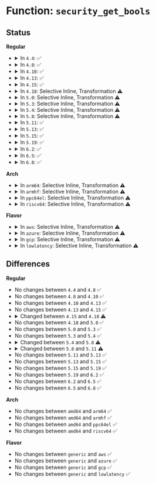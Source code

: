 # Function: <code>security_get_bools</code>

## Status
<b>Regular</b>
<ul>
<li>
<details>
<summary>In <code>4.4</code>: ✅</summary>

```c
int security_get_bools(int *len, char ***names, int **values);
```

**Collision:** Unique Global

**Inline:** No

**Transformation:** False

**Instances:**

```
In security/selinux/ss/services.c (ffffffff813590e0)
Location: security/selinux/ss/services.c:2585
Inline: False
Direct callers:
  - security/selinux/selinuxfs.c:sel_write_load
  - security/selinux/ss/services.c:security_load_policy
```
**Symbols:**

```
ffffffff813590e0-ffffffff81359276: security_get_bools (STB_GLOBAL)
```
</details>
</li>
<li>
<details>
<summary>In <code>4.8</code>: ✅</summary>

```c
int security_get_bools(int *len, char ***names, int **values);
```

**Collision:** Unique Global

**Inline:** No

**Transformation:** False

**Instances:**

```
In security/selinux/ss/services.c (ffffffff8138f060)
Location: security/selinux/ss/services.c:2579
Inline: False
Direct callers:
  - security/selinux/selinuxfs.c:sel_write_load
  - security/selinux/ss/services.c:security_load_policy
```
**Symbols:**

```
ffffffff8138f060-ffffffff8138f1f5: security_get_bools (STB_GLOBAL)
```
</details>
</li>
<li>
<details>
<summary>In <code>4.10</code>: ✅</summary>

```c
int security_get_bools(int *len, char ***names, int **values);
```

**Collision:** Unique Global

**Inline:** No

**Transformation:** False

**Instances:**

```
In security/selinux/ss/services.c (ffffffff813a5c80)
Location: security/selinux/ss/services.c:2579
Inline: False
Direct callers:
  - security/selinux/selinuxfs.c:sel_write_load
  - security/selinux/ss/services.c:security_load_policy
```
**Symbols:**

```
ffffffff813a5c80-ffffffff813a5e15: security_get_bools (STB_GLOBAL)
```
</details>
</li>
<li>
<details>
<summary>In <code>4.13</code>: ✅</summary>

```c
int security_get_bools(int *len, char ***names, int **values);
```

**Collision:** Unique Global

**Inline:** No

**Transformation:** False

**Instances:**

```
In security/selinux/ss/services.c (ffffffff813bc700)
Location: security/selinux/ss/services.c:2695
Inline: False
Direct callers:
  - security/selinux/selinuxfs.c:sel_write_load
  - security/selinux/ss/services.c:security_load_policy
```
**Symbols:**

```
ffffffff813bc700-ffffffff813bc88d: security_get_bools (STB_GLOBAL)
```
</details>
</li>
<li>
<details>
<summary>In <code>4.15</code>: ✅</summary>

```c
int security_get_bools(int *len, char ***names, int **values);
```

**Collision:** Unique Global

**Inline:** No

**Transformation:** False

**Instances:**

```
In security/selinux/ss/services.c (ffffffff813e2870)
Location: security/selinux/ss/services.c:2705
Inline: False
Direct callers:
  - security/selinux/selinuxfs.c:sel_write_load
  - security/selinux/ss/services.c:security_load_policy
```
**Symbols:**

```
ffffffff813e2870-ffffffff813e29fd: security_get_bools (STB_GLOBAL)
```
</details>
</li>
<li>
<details>
<summary>In <code>4.18</code>: Selective Inline, Transformation ⚠️</summary>

```c
int security_get_bools(struct selinux_state *state, int *len, char ***names, int **values);
```

**Collision:** Unique Global

**Inline:** Selective

**Transformation:** True

**Instances:**

```
In security/selinux/ss/services.c (ffffffff81412521)
Location: security/selinux/ss/services.c:2809
Inline: True
Inline callers:
  - security/selinux/ss/services.c:security_load_policy
Direct callers:
  - security/selinux/selinuxfs.c:sel_make_policy_nodes
  - security/selinux/ss/services.c:security_load_policy
```
**Symbols:**

```
ffffffff81410ae0-ffffffff81410ca0: security_get_bools.part.22 (STB_LOCAL)
ffffffff814136e0-ffffffff8141370d: security_get_bools (STB_GLOBAL)
```
</details>
</li>
<li>
<details>
<summary>In <code>5.0</code>: Selective Inline, Transformation ⚠️</summary>

```c
int security_get_bools(struct selinux_state *state, int *len, char ***names, int **values);
```

**Collision:** Unique Global

**Inline:** Selective

**Transformation:** True

**Instances:**

```
In security/selinux/ss/services.c (ffffffff8142e96f)
Location: security/selinux/ss/services.c:2775
Inline: True
Inline callers:
  - security/selinux/ss/services.c:security_load_policy
Direct callers:
  - security/selinux/selinuxfs.c:sel_make_policy_nodes
  - security/selinux/ss/services.c:security_load_policy
```
**Symbols:**

```
ffffffff8142d170-ffffffff8142d32d: security_get_bools.part.21 (STB_LOCAL)
ffffffff8142fc10-ffffffff8142fc3d: security_get_bools (STB_GLOBAL)
```
</details>
</li>
<li>
<details>
<summary>In <code>5.3</code>: Selective Inline, Transformation ⚠️</summary>

```c
int security_get_bools(struct selinux_state *state, int *len, char ***names, int **values);
```

**Collision:** Unique Global

**Inline:** Selective

**Transformation:** True

**Instances:**

```
In security/selinux/ss/services.c (ffffffff8145c3eb)
Location: security/selinux/ss/services.c:2788
Inline: True
Inline callers:
  - security/selinux/ss/services.c:security_load_policy
Direct callers:
  - security/selinux/selinuxfs.c:sel_make_policy_nodes
  - security/selinux/ss/services.c:security_load_policy
```
**Symbols:**

```
ffffffff8145aa20-ffffffff8145abd2: security_get_bools.part.0 (STB_LOCAL)
ffffffff8145d5c0-ffffffff8145d5ed: security_get_bools (STB_GLOBAL)
```
</details>
</li>
<li>
<details>
<summary>In <code>5.4</code>: Selective Inline, Transformation ⚠️</summary>

```c
int security_get_bools(struct selinux_state *state, int *len, char ***names, int **values);
```

**Collision:** Unique Global

**Inline:** Selective

**Transformation:** True

**Instances:**

```
In security/selinux/ss/services.c (ffffffff8147619b)
Location: security/selinux/ss/services.c:2795
Inline: True
Inline callers:
  - security/selinux/ss/services.c:security_load_policy
Direct callers:
  - security/selinux/selinuxfs.c:sel_make_policy_nodes
  - security/selinux/ss/services.c:security_load_policy
```
**Symbols:**

```
ffffffff814747d0-ffffffff81474982: security_get_bools.part.0 (STB_LOCAL)
ffffffff81477370-ffffffff8147739d: security_get_bools (STB_GLOBAL)
```
</details>
</li>
<li>
<details>
<summary>In <code>5.8</code>: Selective Inline, Transformation ⚠️</summary>

```c
int security_get_bools(struct selinux_state *state, u32 *len, char ***names, int **values);
```

**Collision:** Unique Global

**Inline:** Selective

**Transformation:** True

**Instances:**

```
In security/selinux/ss/services.c (ffffffff814ca13d)
Location: security/selinux/ss/services.c:2838
Inline: True
Inline callers:
  - security/selinux/ss/services.c:security_preserve_bools
Direct callers:
  - security/selinux/selinuxfs.c:sel_make_bools
  - security/selinux/ss/services.c:security_preserve_bools
```
**Symbols:**

```
ffffffff814c9f80-ffffffff814ca0ff: security_get_bools.part.0 (STB_LOCAL)
ffffffff814cc7e0-ffffffff814cc80f: security_get_bools (STB_GLOBAL)
```
</details>
</li>
<li>
<details>
<summary>In <code>5.11</code>: ✅</summary>

```c
int security_get_bools(struct selinux_policy *policy, u32 *len, char ***names, int **values);
```

**Collision:** Unique Global

**Inline:** No

**Transformation:** False

**Instances:**

```
In security/selinux/ss/services.c (ffffffff814e9be0)
Location: security/selinux/ss/services.c:2937
Inline: False
Direct callers:
  - security/selinux/selinuxfs.c:sel_make_bools
  - security/selinux/ss/services.c:security_preserve_bools
```
**Symbols:**

```
ffffffff814e9be0-ffffffff814e9d33: security_get_bools (STB_GLOBAL)
```
</details>
</li>
<li>
<details>
<summary>In <code>5.13</code>: ✅</summary>

```c
int security_get_bools(struct selinux_policy *policy, u32 *len, char ***names, int **values);
```

**Collision:** Unique Global

**Inline:** No

**Transformation:** False

**Instances:**

```
In security/selinux/ss/services.c (ffffffff814f07a0)
Location: security/selinux/ss/services.c:3015
Inline: False
Direct callers:
  - security/selinux/selinuxfs.c:sel_make_bools
  - security/selinux/ss/services.c:security_load_policy
```
**Symbols:**

```
ffffffff814f07a0-ffffffff814f08f3: security_get_bools (STB_GLOBAL)
```
</details>
</li>
<li>
<details>
<summary>In <code>5.15</code>: ✅</summary>

```c
int security_get_bools(struct selinux_policy *policy, u32 *len, char ***names, int **values);
```

**Collision:** Unique Global

**Inline:** No

**Transformation:** False

**Instances:**

```
In security/selinux/ss/services.c (ffffffff8154ad50)
Location: security/selinux/ss/services.c:3022
Inline: False
Direct callers:
  - security/selinux/selinuxfs.c:sel_make_bools
  - security/selinux/ss/services.c:security_load_policy
```
**Symbols:**

```
ffffffff8154ad50-ffffffff8154aea3: security_get_bools (STB_GLOBAL)
```
</details>
</li>
<li>
<details>
<summary>In <code>5.19</code>: ✅</summary>

```c
int security_get_bools(struct selinux_policy *policy, u32 *len, char ***names, int **values);
```

**Collision:** Unique Global

**Inline:** No

**Transformation:** False

**Instances:**

```
In security/selinux/ss/services.c (ffffffff815e3a80)
Location: security/selinux/ss/services.c:3024
Inline: False
Direct callers:
  - security/selinux/selinuxfs.c:sel_make_bools
  - security/selinux/ss/services.c:security_load_policy
```
**Symbols:**

```
ffffffff815e3a80-ffffffff815e3bea: security_get_bools (STB_GLOBAL)
```
</details>
</li>
<li>
<details>
<summary>In <code>6.2</code>: ✅</summary>

```c
int security_get_bools(struct selinux_policy *policy, u32 *len, char ***names, int **values);
```

**Collision:** Unique Global

**Inline:** No

**Transformation:** False

**Instances:**

```
In security/selinux/ss/services.c (ffffffff81692d30)
Location: security/selinux/ss/services.c:3017
Inline: False
Direct callers:
  - security/selinux/selinuxfs.c:sel_make_bools
  - security/selinux/ss/services.c:security_load_policy
```
**Symbols:**

```
ffffffff81692d30-ffffffff81692e9a: security_get_bools (STB_GLOBAL)
```
</details>
</li>
<li>
<details>
<summary>In <code>6.5</code>: ✅</summary>

```c
int security_get_bools(struct selinux_policy *policy, u32 *len, char ***names, int **values);
```

**Collision:** Unique Global

**Inline:** No

**Transformation:** False

**Instances:**

```
In security/selinux/ss/services.c (ffffffff816cb270)
Location: security/selinux/ss/services.c:2964
Inline: False
Direct callers:
  - security/selinux/selinuxfs.c:sel_make_bools
  - security/selinux/ss/services.c:security_load_policy
```
**Symbols:**

```
ffffffff816cb270-ffffffff816cb3cd: security_get_bools (STB_GLOBAL)
```
</details>
</li>
<li>
<details>
<summary>In <code>6.8</code>: ✅</summary>

```c
int security_get_bools(struct selinux_policy *policy, u32 *len, char ***names, int **values);
```

**Collision:** Unique Global

**Inline:** No

**Transformation:** False

**Instances:**

```
In security/selinux/ss/services.c (ffffffff81707eb0)
Location: security/selinux/ss/services.c:2973
Inline: False
Direct callers:
  - security/selinux/ss/services.c:security_load_policy
```
**Symbols:**

```
ffffffff81707eb0-ffffffff8170800d: security_get_bools (STB_GLOBAL)
```
</details>
</li>
</ul>
<b>Arch</b>
<ul>
<li>
<details>
<summary>In <code>arm64</code>: Selective Inline, Transformation ⚠️</summary>

```c
int security_get_bools(struct selinux_state *state, int *len, char ***names, int **values);
```

**Collision:** Unique Global

**Inline:** Selective

**Transformation:** True

**Instances:**

```
In security/selinux/ss/services.c (ffff800010565c64)
Location: security/selinux/ss/services.c:2795
Inline: True
Inline callers:
  - security/selinux/ss/services.c:security_load_policy
Direct callers:
  - security/selinux/selinuxfs.c:sel_make_policy_nodes
  - security/selinux/ss/services.c:security_load_policy
```
**Symbols:**

```
ffff8000105631e8-ffff8000105633f0: security_get_bools.part.0 (STB_LOCAL)
ffff800010566f60-ffff800010566fd0: security_get_bools (STB_GLOBAL)
```
</details>
</li>
<li>
<details>
<summary>In <code>armhf</code>: Selective Inline, Transformation ⚠️</summary>

```c
int security_get_bools(struct selinux_state *state, int *len, char ***names, int **values);
```

**Collision:** Unique Global

**Inline:** Selective

**Transformation:** True

**Instances:**

```
In security/selinux/ss/services.c (c071a40c)
Location: security/selinux/ss/services.c:2795
Inline: True
Inline callers:
  - security/selinux/ss/services.c:security_load_policy
Direct callers:
  - security/selinux/selinuxfs.c:sel_make_policy_nodes
  - security/selinux/ss/services.c:security_load_policy
```
**Symbols:**

```
c07187a8-c0718938: security_get_bools.part.0 (STB_LOCAL)
c071b524-c071b56c: security_get_bools (STB_GLOBAL)
```
</details>
</li>
<li>
<details>
<summary>In <code>ppc64el</code>: Selective Inline, Transformation ⚠️</summary>

```c
int security_get_bools(struct selinux_state *state, int *len, char ***names, int **values);
```

**Collision:** Unique Global

**Inline:** Selective

**Transformation:** True

**Instances:**

```
In security/selinux/ss/services.c (c0000000006c8440)
Location: security/selinux/ss/services.c:2795
Inline: True
Inline callers:
  - security/selinux/ss/services.c:security_load_policy
Direct callers:
  - security/selinux/selinuxfs.c:sel_make_policy_nodes
  - security/selinux/ss/services.c:security_load_policy
```
**Symbols:**

```
c0000000006c6070-c0000000006c629c: security_get_bools.part.0 (STB_LOCAL)
c0000000006ca290-c0000000006ca2d4: security_get_bools (STB_GLOBAL)
```
</details>
</li>
<li>
<details>
<summary>In <code>riscv64</code>: Selective Inline, Transformation ⚠️</summary>

```c
int security_get_bools(struct selinux_state *state, int *len, char ***names, int **values);
```

**Collision:** Unique Global

**Inline:** Selective

**Transformation:** True

**Instances:**

```
In security/selinux/ss/services.c (ffffffe0003bbfd4)
Location: security/selinux/ss/services.c:2795
Inline: True
Inline callers:
  - security/selinux/ss/services.c:security_load_policy
Direct callers:
  - security/selinux/selinuxfs.c:sel_make_policy_nodes
  - security/selinux/ss/services.c:security_load_policy
```
**Symbols:**

```
ffffffe0003ba67a-ffffffe0003ba7ec: security_get_bools.part.0 (STB_LOCAL)
ffffffe0003bcdb4-ffffffe0003bce1a: security_get_bools (STB_GLOBAL)
```
</details>
</li>
</ul>
<b>Flavor</b>
<ul>
<li>
<details>
<summary>In <code>aws</code>: Selective Inline, Transformation ⚠️</summary>

```c
int security_get_bools(struct selinux_state *state, int *len, char ***names, int **values);
```

**Collision:** Unique Global

**Inline:** Selective

**Transformation:** True

**Instances:**

```
In security/selinux/ss/services.c (ffffffff8146e77b)
Location: security/selinux/ss/services.c:2795
Inline: True
Inline callers:
  - security/selinux/ss/services.c:security_load_policy
Direct callers:
  - security/selinux/selinuxfs.c:sel_make_policy_nodes
  - security/selinux/ss/services.c:security_load_policy
```
**Symbols:**

```
ffffffff8146cdb0-ffffffff8146cf62: security_get_bools.part.0 (STB_LOCAL)
ffffffff8146f950-ffffffff8146f97d: security_get_bools (STB_GLOBAL)
```
</details>
</li>
<li>
<details>
<summary>In <code>azure</code>: Selective Inline, Transformation ⚠️</summary>

```c
int security_get_bools(struct selinux_state *state, int *len, char ***names, int **values);
```

**Collision:** Unique Global

**Inline:** Selective

**Transformation:** True

**Instances:**

```
In security/selinux/ss/services.c (ffffffff8145f1ab)
Location: security/selinux/ss/services.c:2795
Inline: True
Inline callers:
  - security/selinux/ss/services.c:security_load_policy
Direct callers:
  - security/selinux/selinuxfs.c:sel_make_policy_nodes
  - security/selinux/ss/services.c:security_load_policy
```
**Symbols:**

```
ffffffff8145d7e0-ffffffff8145d992: security_get_bools.part.0 (STB_LOCAL)
ffffffff81460370-ffffffff8146039d: security_get_bools (STB_GLOBAL)
```
</details>
</li>
<li>
<details>
<summary>In <code>gcp</code>: Selective Inline, Transformation ⚠️</summary>

```c
int security_get_bools(struct selinux_state *state, int *len, char ***names, int **values);
```

**Collision:** Unique Global

**Inline:** Selective

**Transformation:** True

**Instances:**

```
In security/selinux/ss/services.c (ffffffff8146a81b)
Location: security/selinux/ss/services.c:2795
Inline: True
Inline callers:
  - security/selinux/ss/services.c:security_load_policy
Direct callers:
  - security/selinux/selinuxfs.c:sel_make_policy_nodes
  - security/selinux/ss/services.c:security_load_policy
```
**Symbols:**

```
ffffffff81468e50-ffffffff81469002: security_get_bools.part.0 (STB_LOCAL)
ffffffff8146b9f0-ffffffff8146ba1d: security_get_bools (STB_GLOBAL)
```
</details>
</li>
<li>
<details>
<summary>In <code>lowlatency</code>: Selective Inline, Transformation ⚠️</summary>

```c
int security_get_bools(struct selinux_state *state, int *len, char ***names, int **values);
```

**Collision:** Unique Global

**Inline:** Selective

**Transformation:** True

**Instances:**

```
In security/selinux/ss/services.c (ffffffff81481fbb)
Location: security/selinux/ss/services.c:2795
Inline: True
Inline callers:
  - security/selinux/ss/services.c:security_load_policy
Direct callers:
  - security/selinux/selinuxfs.c:sel_make_policy_nodes
  - security/selinux/ss/services.c:security_load_policy
```
**Symbols:**

```
ffffffff81480610-ffffffff814807c1: security_get_bools.part.0 (STB_LOCAL)
ffffffff81483190-ffffffff814831bd: security_get_bools (STB_GLOBAL)
```
</details>
</li>
</ul>

## Differences
<b>Regular</b>
<ul>
<li>
No changes between <code>4.4</code> and <code>4.8</code> ✅
</li>
<li>
No changes between <code>4.8</code> and <code>4.10</code> ✅
</li>
<li>
No changes between <code>4.10</code> and <code>4.13</code> ✅
</li>
<li>
No changes between <code>4.13</code> and <code>4.15</code> ✅
</li>
<li>
<details>
<summary>Changed between <code>4.15</code> and <code>4.18</code> ⚠️</summary>
<ul>
<li>
<b>Param added. </b>
<code>struct selinux_state *state</code>
</li>
<li>
<b>Param reordered. </b>
<code>len, names, values</code> ➡️ <code>state, len, names, values</code>
</li>
</ul>
</details>
</li>
<li>
No changes between <code>4.18</code> and <code>5.0</code> ✅
</li>
<li>
No changes between <code>5.0</code> and <code>5.3</code> ✅
</li>
<li>
No changes between <code>5.3</code> and <code>5.4</code> ✅
</li>
<li>
<details>
<summary>Changed between <code>5.4</code> and <code>5.8</code> ⚠️</summary>
<ul>
<li>
<b>Param type changed. </b>
<code>int *len</code> ➡️ <code>u32 *len</code>
</li>
</ul>
</details>
</li>
<li>
<details>
<summary>Changed between <code>5.8</code> and <code>5.11</code> ⚠️</summary>
<ul>
<li>
<b>Param added. </b>
<code>struct selinux_policy *policy</code>
</li>
<li>
<b>Param removed. </b>
<code>struct selinux_state *state</code>
</li>
</ul>
</details>
</li>
<li>
No changes between <code>5.11</code> and <code>5.13</code> ✅
</li>
<li>
No changes between <code>5.13</code> and <code>5.15</code> ✅
</li>
<li>
No changes between <code>5.15</code> and <code>5.19</code> ✅
</li>
<li>
No changes between <code>5.19</code> and <code>6.2</code> ✅
</li>
<li>
No changes between <code>6.2</code> and <code>6.5</code> ✅
</li>
<li>
No changes between <code>6.5</code> and <code>6.8</code> ✅
</li>
</ul>
<b>Arch</b>
<ul>
<li>
No changes between <code>amd64</code> and <code>arm64</code> ✅
</li>
<li>
No changes between <code>amd64</code> and <code>armhf</code> ✅
</li>
<li>
No changes between <code>amd64</code> and <code>ppc64el</code> ✅
</li>
<li>
No changes between <code>amd64</code> and <code>riscv64</code> ✅
</li>
</ul>
<b>Flavor</b>
<ul>
<li>
No changes between <code>generic</code> and <code>aws</code> ✅
</li>
<li>
No changes between <code>generic</code> and <code>azure</code> ✅
</li>
<li>
No changes between <code>generic</code> and <code>gcp</code> ✅
</li>
<li>
No changes between <code>generic</code> and <code>lowlatency</code> ✅
</li>
</ul>
